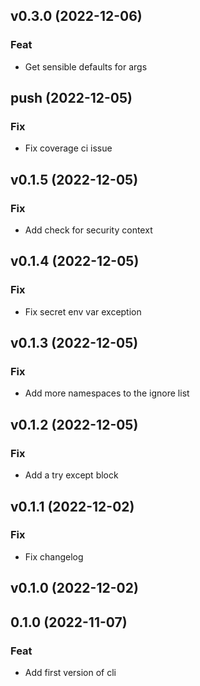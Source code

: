 ## v0.3.0 (2022-12-06)

### Feat

- Get sensible defaults for args

## push (2022-12-05)

### Fix

- Fix coverage ci issue

## v0.1.5 (2022-12-05)

### Fix

- Add check for security context

## v0.1.4 (2022-12-05)

### Fix

- Fix secret env var exception

## v0.1.3 (2022-12-05)

### Fix

- Add more namespaces to the ignore list

## v0.1.2 (2022-12-05)

### Fix

- Add a try except block

## v0.1.1 (2022-12-02)

### Fix

- Fix changelog

## v0.1.0 (2022-12-02)

## 0.1.0 (2022-11-07)

### Feat

- Add first version of cli
